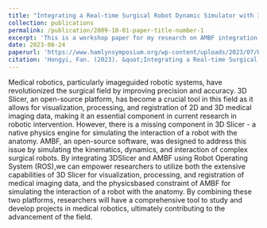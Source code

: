 ```yaml
---
title: "Integrating a Real-time Surgical Robot Dynamic Simulator with 3D Slicer"
collection: publications
permalink: /publication/2009-10-01-paper-title-number-1
excerpt: 'This is a workshop paper for my research on AMBF integration with 3D Slicer'
date: 2023-06-24
paperurl: 'https://www.hamlynsymposium.org/wp-content/uploads/2023/07/HSMR23-Proceedings-Final.pdf'
citation: 'Hongyi, Fan. (2023). &quot;Integrating a Real-time Surgical Robot Dynamic Simulator with 3D Slicer.&quot; <i>Hamlyn Symposium on Medical Robotics</i>.'
---
```



Medical robotics, particularly imageguided robotic systems, have revolutionized the surgical
field by improving precision and accuracy. 3D Slicer, an open-source platform, has become a crucial tool in this field as it allows for visualization, processing, and registration of 2D and 3D medical imaging data, making it an essential component in current research in robotic intervention. However, there is a missing component in 3D Slicer - a native physics engine for simulating the interaction of a robot with the anatomy. AMBF, an open-source software, was designed to address this issue by simulating the kinematics, dynamics, and interaction of complex surgical robots. 
By integrating 3DSlicer and AMBF using Robot Operating System (ROS),we can empower researchers to utilize both the extensive capabilities of 3D Slicer for visualization, processing, and
registration of medical imaging data, and the physicsbased constraint of AMBF for simulating the interaction of a robot with the anatomy. By combining these two platforms, researchers will have a comprehensive tool to study and develop projects in medical robotics, ultimately contributing to the advancement of the field.
